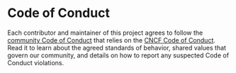 # Code of Conduct

Each contributor and maintainer of this project agrees to follow the [community Code of Conduct](https://github.com/universal-id/uid-poc/blob/main/CODE_OF_CONDUCT.md) that relies on the [CNCF Code of Conduct](https://github.com/cncf/foundation/blob/master/code-of-conduct.md). Read it to learn about the agreed standards of behavior, shared values that govern our community, and details on how to report any suspected Code of Conduct violations.